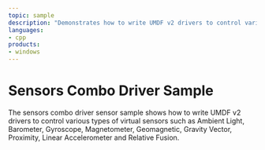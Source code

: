 ```yaml
---
topic: sample
description: "Demonstrates how to write UMDF v2 drivers to control various types of virtual sensors."
languages:
- cpp
products:
- windows
---
```


<!---
    name: Sensors Combo Driver Sample
    platform: UMDF2
    language: cpp
    category: Sensors
    description: Demonstrates how to write UMDF v2 drivers to control various types of virtual sensors.
    samplefwlink: http://go.microsoft.com/fwlink/p/?LinkId=856915
--->

# Sensors Combo Driver Sample

The sensors combo driver sensor sample shows how to write UMDF v2 drivers to control various types of virtual sensors such as Ambient Light, Barometer, Gyroscope, Magnetometer, Geomagnetic, Gravity Vector, Proximity, Linear Accelerometer and Relative Fusion.